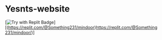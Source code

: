 # Yesnts-website
[![Try with Replit Badge](https://replit.com/badge?caption=Try%20with%20Replit)][(https://replit.com/@Something231/mindoor)https://replit.com/@Something231/mindoor/)]
